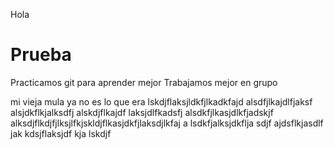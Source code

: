 Hola
# Prueba
Practicamos git para aprender mejor
Trabajamos mejor en grupo 

mi vieja mula ya no es lo que era 
lskdjflaksjldkfjlkadkfajd
alsdfjlkajdlfjaksf
alsjdkflkjalksdfj
alskdjflkajdf
laksjdlfkadsfj
alsdkfjlkasjdlkfjadskjf
alksdjflkdjfjlksjlfkjskldjflkasjdkfjlaksdjlkfaj
a
lsdkfjalksjdkflja
sdjf
ajdsflkjasdlf
jak
kdsjflaksjdf
kja
lskdjf
